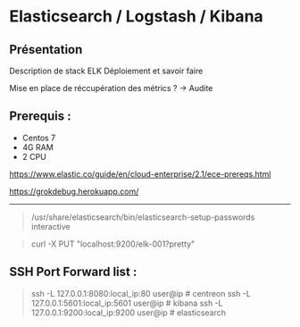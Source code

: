 # Elasticsearch / Logstash / Kibana

## Présentation
Description de stack ELK
Déploiement et savoir faire

Mise en place de réccupération des métrics ?
	-> Audite

## Prerequis :
 - Centos 7
 - 4G RAM
 - 2 CPU

 https://www.elastic.co/guide/en/cloud-enterprise/2.1/ece-prereqs.html

 https://grokdebug.herokuapp.com/

---

> /usr/share/elasticsearch/bin/elasticsearch-setup-passwords interactive

> curl -X PUT "localhost:9200/elk-001?pretty"

## SSH Port Forward list :
> ssh -L 127.0.0.1:8080:local_ip:80 user@ip # centreon
> ssh -L 127.0.0.1:5601:local_ip:5601 user@ip # kibana
> ssh -L 127.0.0.1:9200:local_ip:9200 user@ip # elasticsearch
